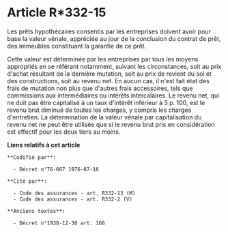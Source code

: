 # Article R*332-15

Les prêts hypothécaires consentis par les entreprises doivent avoir pour base la valeur vénale, appréciée au jour de la
conclusion du contrat de prêt, des immeubles constituant la garantie de ce prêt.

Cette valeur est déterminée par les entreprises par tous les moyens appropriés en se référant notamment, suivant les
circonstances, soit au prix d'achat résultant de la dernière mutation, soit au prix de revient du sol et des constructions,
soit au revenu net. En aucun cas, il n'est fait état des frais de mutation non plus que d'autres frais accessoires, tels que
commissions aux intermédiaires ou intérêts intercalaires. Le revenu net, qui ne doit pas être capitalisé à un taux d'intérêt
inférieur à 5 p. 100, est le revenu brut diminué de toutes les charges, y compris les charges d'entretien. La détermination
de la valeur vénale par capitalisation du revenu net ne peut être utilisée que si le revenu brut pris en considération est
effectif pour les deux tiers au moins.

**Liens relatifs à cet article**

	**Codifié par**:

	  - Décret n°76-667 1976-07-16

	**Cité par**:

	  - Code des assurances - art. R332-13 (M)
	  - Code des assurances - art. R332-2 (V)

	**Anciens textes**:

	  - Décret n°1938-12-30 art. 166

